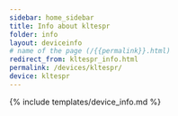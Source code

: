 ```yaml
---
sidebar: home_sidebar
title: Info about kltespr
folder: info
layout: deviceinfo
# name of the page (/{{permalink}}.html)
redirect_from: kltespr_info.html
permalink: /devices/kltespr/
device: kltespr
---
```

{% include templates/device_info.md %}
